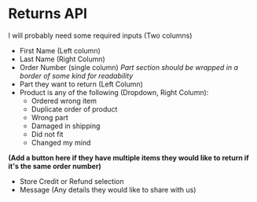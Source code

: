 # Returns API
I will probably need some required inputs (Two columns)
- First Name (Left column)
- Last Name (Right Column)
- Order Number (single column)
*Part section should be wrapped in a border of some kind for readability*
- Part they want to return (Left Column)
- Product is any of the following (Dropdown, Right Column):
    - Ordered wrong item
    - Duplicate order of product
    - Wrong part
    - Damaged in shipping
    - Did not fit
    - Changed my mind

**(Add a button here if they have multiple items they would like to return if it's the same order number)**
- Store Credit or Refund selection
- Message (Any details they would like to share with us)